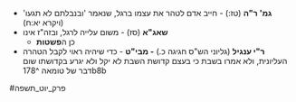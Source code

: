 * **גמ' ר"ה** (טז:) - חייב אדם לטהר את עצמו ברגל, שנאמר 'ובנבלתם לא תגעו' (ויקרא יא:ח)
* **שאג"א** (סז) - משום עלייה לרגל, ובזה"ז אינו
	* כן ה**פשטות**
* **ר"י ענגיל** (גליוני הש"ס חגיגה כ.) **- מבי"ט** - כדי שיהיה ראוי לקבל הטהרה העליונית, ולא אמרו בשבת כי בעצם קדושת השבת לא יקל ולא יגרע בקדושתו שום דבר של טומאה ^178b8b

#פרק_יוט_תשפה 